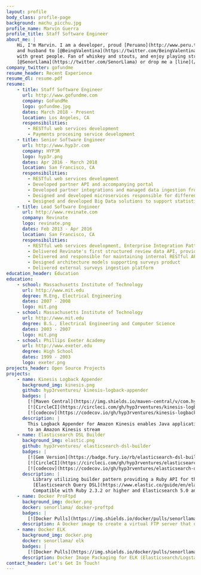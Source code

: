 ```yaml
---
layout: profile
body_class: profile-page
background: machu_picchu.jpg
profile_name: Marvin Guerra
profile_title: Staff Software Engineer
about_me: |
    Hi, I'm Marvin. I am a developer, proud [Peruano](http://www.peru.travel/en-us/), eternal student, amateur runner, 
    and husband to [@BeingValentina](https://twitter.com/BeingValentina). I work on things I love and surround myself 
    with great people. Fan of whiskey and stouts, and enjoy playing strategy board games. Follow me at 
    [@SenorLlama](https://twitter.com/SenorLlama) or drop me a [line](/#contact). 
company_twitter: gofundme
resume_header: Recent Experience
resume_dl: resume.pdf
resume:
    - title: Staff Software Engineer
      url: http://www.gofundme.com
      company: GoFundMe
      logo: gofundme.jpg
      dates: March 2018 - Present
      location: Los Angeles, CA
      responsibilities:
        - RESTful web services development
        - Payments procesing service development
    - title: Senior Software Engineer
      url: http://www.hyp3r.com
      company: HYP3R
      logo: hyp3r.png
      dates: Apr 2016 - March 2018
      location: San Francisco, CA
      responsibilities:
        - RESTful web services development
        - Developed partner API and accompanying portal
        - Developed partner integrations and managed data ingestion from partners
        - Designed and developed microservices responsible for different ETL processes using docker containers hosted on AWS container service
        - Designed and developed Big Data solutions to support statistical analysis and speed enhanced large queries using AWS Kinesis, AWS S3, AWS SQS, AWS Lambda, Redshift, and Elasticsearch
    - title: Lead Software Engineer
      url: http://www.revinate.com
      company: Revinate
      logo: revinate.png
      dates: Feb 2013 - Apr 2016
      location: San Francisco, CA
      responsibilities:
        - RESTful web services development, Enterprise Integration Patterns development using Spring Integration, MySQL, Mongo, Elasticsearch, RabbitMQ, Spring MVC, Jersey
        - Delivered Revinate's first structured review data API, providing access to hotel reviews from over 100 review sites and key-metrics (review counts, average ratings) and sentiment analysis
        - Delivered and responsible for maintaining internal RESTful API that supports Revinate's mobile applications and surveys product line
        - Designed architecture models supporting surveys product
        - Delivered external surveys ingestion platform
education_header: Education
education:
    - school: Massachusetts Institute of Technology
      url: http://www.mit.edu
      degree: M.Eng, Electrical Engineering
      dates: 2007 - 2008
      logo: mit.png
    - school: Massachusetts Institute of Technology
      url: http://www.mit.edu
      degree: B.S., Electrical Engineering and Computer Science
      dates: 2003 - 2007
      logo: mit.png
    - school: Phillips Exeter Academy
      url: http://www.exeter.edu
      degree: High School
      dates: 1999 - 2003
      logo: exeter.png
projects_header: Open Source Projects
projects:
    - name: Kinesis Logback Appender
      background_img: kinesis.png
      github: hyp3rventures/ kinesis-logback-appender
      badges: |
        [![Maven Central](https://img.shields.io/maven-central/v/com.hyp3r/kinesis-logback-appender.svg)](http://search.maven.org/#search%7Cgav%7C1%7Cg%3A%22com.hyp3r%22%20AND%20a%3A%22kinesis-logback-appender%22)&nbsp;&nbsp;
        [![CircleCI](https://circleci.com/gh/hyp3rventures/kinesis-logback-appender.svg?style=shield&circle-token=:circle-token)](https://circleci.com/gh/hyp3rventures/kinesis-logback-appender)&nbsp;&nbsp;
        [![codecov](https://codecov.io/gh/hyp3rventures/kinesis-logback-appender/branch/master/graph/badge.svg)](https://codecov.io/gh/hyp3rventures/kinesis-logback-appender)
      description: |
        This Logback Appender for Amazon Kinesis enables Java applications to send their logs in a structured format 
        to an Amazon Kinesis stream
    - name: Elasticsearch DSL Builder
      background_img: elastic.png
      github: hyp3rventures/ elasticsearch-dsl-builder
      badges: |
        [![Gem Version](https://badge.fury.io/rb/elasticsearch-dsl-builder.svg)](https://badge.fury.io/rb/elasticsearch-dsl-builder)&nbsp;&nbsp;
        [![CircleCI](https://circleci.com/gh/hyp3rventures/elasticsearch-dsl-builder.svg?style=shield&circle-token=:circle-token)](https://circleci.com/gh/hyp3rventures/elasticsearch-dsl-builder)&nbsp;&nbsp; 
        [![codecov](https://codecov.io/gh/hyp3rventures/elasticsearch-dsl-builder/branch/master/graph/badge.svg)](https://codecov.io/gh/hyp3rventures/elasticsearch-dsl-builder)
      description: |
          Library utilizing builder pattern providing a Ruby API for the 
          [Elasticsearch Query DSL](https://www.elastic.co/guide/en/elasticsearch/reference/current/query-dsl.html). 
          Compatible with Ruby 2.3.2 or higher and Elasticsearch 5.0 and higher
    - name: Docker ProFtpd
      background_img: docker.png
      docker: senorllama/ docker-proftpd
      badges: |
        [![Docker Pulls](https://img.shields.io/docker/pulls/senorllama/docker-proftpd.svg)](https://hub.docker.com/r/senorllama/docker-proftpd)
      description: A Docker image to create a virtual FTP server that uses an external database for user credentials
    - name: Docker ELK
      background_img: docker.png
      docker: senorllama/ elk
      badges: |
        [![Docker Pulls](https://img.shields.io/docker/pulls/senorllama/elk.svg)](https://hub.docker.com/r/senorllama/elk)
      description: Docker Image Packaging for ELK (Elasticsearch/Logstash/Kibana) stack
contact_header: Let's Get In Touch!
---
```

